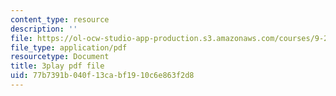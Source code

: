 ```yaml
---
content_type: resource
description: ''
file: https://ol-ocw-studio-app-production.s3.amazonaws.com/courses/9-20-animal-behavior-fall-2013/77b7391b040f13cabf1910c6e863f2d8_472240.pdf
file_type: application/pdf
resourcetype: Document
title: 3play pdf file
uid: 77b7391b-040f-13ca-bf19-10c6e863f2d8
---
```

